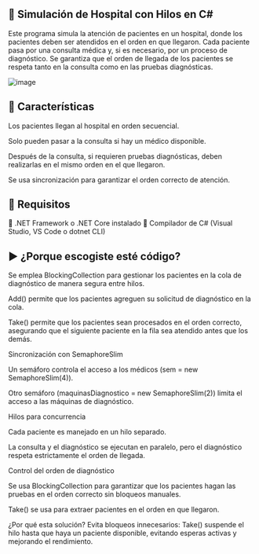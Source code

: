 ## 🏥 Simulación de Hospital con Hilos en C#
Este programa simula la atención de pacientes en un hospital, donde los pacientes deben ser atendidos en el orden en que llegaron. Cada paciente pasa por una consulta médica y, si es necesario, por un proceso de diagnóstico. Se garantiza que el orden de llegada de los pacientes se respeta tanto en la consulta como en las pruebas diagnósticas.

![image](https://github.com/user-attachments/assets/ce1f6c2f-e9c9-4e49-934e-d968977fd634)

## 📌 Características
Los pacientes llegan al hospital en orden secuencial.

Solo pueden pasar a la consulta si hay un médico disponible.

Después de la consulta, si requieren pruebas diagnósticas, deben realizarlas en el mismo orden en el que llegaron.

Se usa sincronización para garantizar el orden correcto de atención.
## 📌 Requisitos
🔹 .NET Framework o .NET Core instalado 🔹 Compilador de C# (Visual Studio, VS Code o dotnet CLI)

## ▶️ ¿Porque escogiste esté código? 
Se emplea BlockingCollection<Paciente> para gestionar los pacientes en la cola de diagnóstico de manera segura entre hilos.

Add() permite que los pacientes agreguen su solicitud de diagnóstico en la cola.

Take() permite que los pacientes sean procesados en el orden correcto, asegurando que el siguiente paciente en la fila sea atendido antes que los demás.

Sincronización con SemaphoreSlim

Un semáforo controla el acceso a los médicos (sem = new SemaphoreSlim(4)).

Otro semáforo (maquinasDiagnostico = new SemaphoreSlim(2)) limita el acceso a las máquinas de diagnóstico.

Hilos para concurrencia

Cada paciente es manejado en un hilo separado.

La consulta y el diagnóstico se ejecutan en paralelo, pero el diagnóstico respeta estrictamente el orden de llegada.

Control del orden de diagnóstico

Se usa BlockingCollection<Paciente> para garantizar que los pacientes hagan las pruebas en el orden correcto sin bloqueos manuales.

Take() se usa para extraer pacientes en el orden en que llegaron.

¿Por qué esta solución?
Evita bloqueos innecesarios: Take() suspende el hilo hasta que haya un paciente disponible, evitando esperas activas y mejorando el rendimiento.
